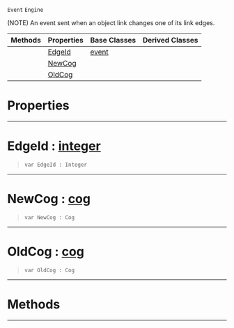  `Event` `Engine`



(NOTE) An event sent when an object link changes one of its link edges.

|Methods|Properties|Base Classes|Derived Classes|
|---|---|---|---|
| |[ EdgeId](https://github.com/zeroengineteam/ZeroDocs/blob/master/code_reference/class_reference/objectlinkevent.markdown#edgeid-zero-engine-docum)|[event](https://github.com/zeroengineteam/ZeroDocs/blob/master/code_reference/class_reference/event.markdown)| |
| |[ NewCog](https://github.com/zeroengineteam/ZeroDocs/blob/master/code_reference/class_reference/objectlinkevent.markdown#newcog-zero-engine-docum)| | |
| |[ OldCog](https://github.com/zeroengineteam/ZeroDocs/blob/master/code_reference/class_reference/objectlinkevent.markdown#oldcog-zero-engine-docum)| | |


 #  Properties


---  
 #  EdgeId : [integer](https://github.com/zeroengineteam/ZeroDocs/blob/master/code_reference/nada_base_types/integer.markdown)

> 
> ``` lang=cpp, name=Nada
> var EdgeId : Integer


---  
 #  NewCog : [cog](https://github.com/zeroengineteam/ZeroDocs/blob/master/code_reference/class_reference/cog.markdown)

> 
> ``` lang=cpp, name=Nada
> var NewCog : Cog


---  
 #  OldCog : [cog](https://github.com/zeroengineteam/ZeroDocs/blob/master/code_reference/class_reference/cog.markdown)

> 
> ``` lang=cpp, name=Nada
> var OldCog : Cog


---  
 #  Methods


---  
 

 